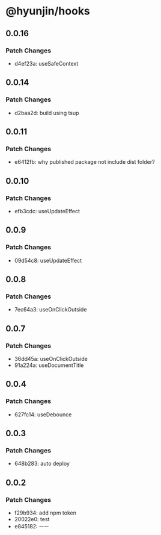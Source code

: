 # @hyunjin/hooks

## 0.0.16

### Patch Changes

- d4ef23a: useSafeContext

## 0.0.14

### Patch Changes

- d2baa2d: build using tsup

## 0.0.11

### Patch Changes

- e6412fb: why published package not include dist folder?

## 0.0.10

### Patch Changes

- efb3cdc: useUpdateEffect

## 0.0.9

### Patch Changes

- 09d54c8: useUpdateEffect

## 0.0.8

### Patch Changes

- 7ec64a3: useOnClickOutside

## 0.0.7

### Patch Changes

- 36dd45a: useOnClickOutside
- 91a224a: useDocumentTitle

## 0.0.4

### Patch Changes

- 627fc14: useDebounce

## 0.0.3

### Patch Changes

- 648b283: auto deploy

## 0.0.2

### Patch Changes

- f29b934: add npm token
- 20022e0: test
- e845182: ㅡㅡ

